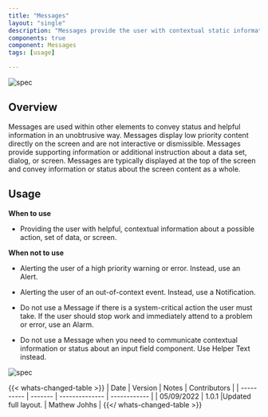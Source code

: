 ```yaml
---
title: "Messages"
layout: "single"
description: "Messages provide the user with contextual static information. They have a lower priority than a notification or prompt."
components: true
component: Messages
tags: [usage]

---
```


![spec](/img/in-field/messages-overview.svg)

## Overview

Messages are used within other elements to convey status and helpful information in an unobtrusive way. Messages display low priority content directly on the screen and are not interactive or dismissible. Messages provide supporting information or additional instruction about a data set, dialog, or screen. Messages are typically displayed at the top of the screen and convey information or status about the screen content as a whole.

## Usage

**When to use**

+ Providing the user with helpful, contextual information about a possible action, set of data, or screen.

**When not to use**

- Alerting the user of a high priority warning or error. Instead, use an Alert.  

- Alerting the user of an out-of-context event. Instead, use a Notification.  

- Do not use a Message if there is a system-critical action the user must take. 
  If the user should stop work and immediately attend to a problem or error, 
  use an Alarm.  

- Do not use a Message when you need to communicate contextual information or status about an input field component. Use Helper Text instead.

![spec](/img/in-field/messages-states.svg)

{{< whats-changed-table >}}
| Date | Version | Notes | Contributors |
| ---------- | ------- | -------------- | ------------ |
| 05/09/2022 | 1.0.1 |Updated full layout. | Mathew Johhs |
{{</ whats-changed-table >}}
